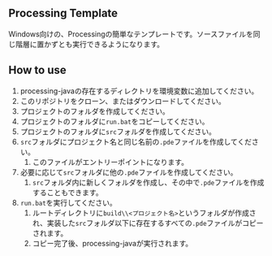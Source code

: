 ## Processing Template
Windows向けの、Processingの簡単なテンプレートです。ソースファイルを同じ階層に置かずとも実行できるようになります。

## How to use
1. processing-javaの存在するディレクトリを環境変数に追加してください。
1. このリポジトリをクローン、またはダウンロードしてください。
1. プロジェクトのフォルダを作成してください。
1. プロジェクトのフォルダに`run.bat`をコピーしてください。
1. プロジェクトのフォルダに`src`フォルダを作成してください。
1. `src`フォルダにプロジェクト名と同じ名前の`.pde`ファイルを作成してください。
    1. このファイルがエントリーポイントになります。
1. 必要に応じて`src`フォルダに他の`.pde`ファイルを作成してください。
    1. `src`フォルダ内に新しくフォルダを作成し、その中で`.pde`ファイルを作成することもできます。
1. `run.bat`を実行してください。
    1. ルートディレクトリに`build\\<プロジェクト名>`というフォルダが作成され、実装した`src`フォルダ以下に存在するすべての`.pde`ファイルがコピーされます。
    1. コピー完了後、processing-javaが実行されます。